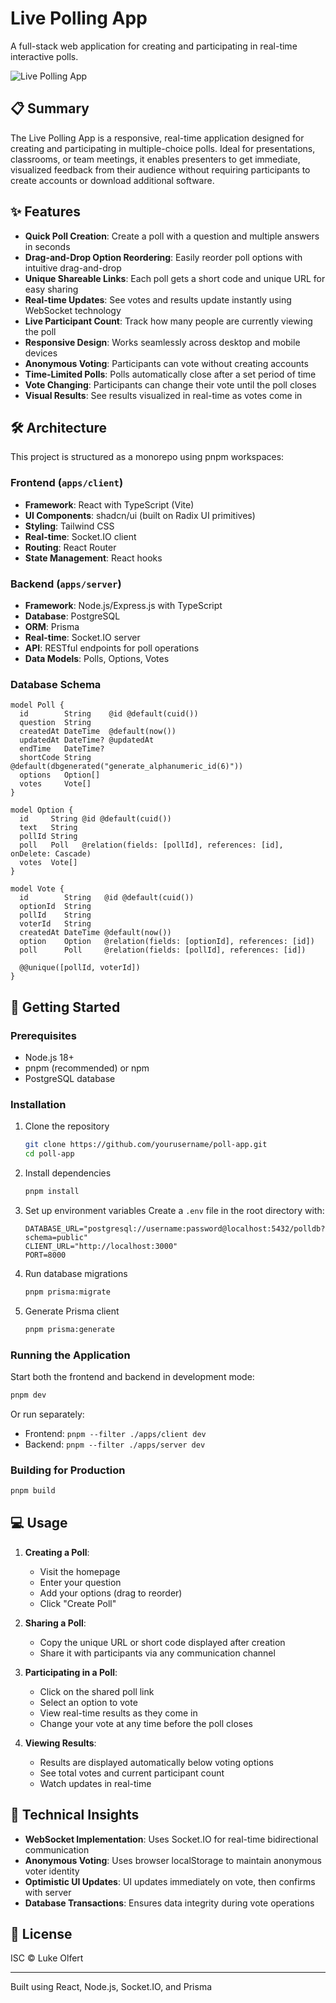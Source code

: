 # Live Polling App

A full-stack web application for creating and participating in real-time interactive polls.

![Live Polling App](https://img.shields.io/badge/status-ready-brightgreen)

## 📋 Summary

The Live Polling App is a responsive, real-time application designed for creating and participating in multiple-choice polls. Ideal for presentations, classrooms, or team meetings, it enables presenters to get immediate, visualized feedback from their audience without requiring participants to create accounts or download additional software.

## ✨ Features

- **Quick Poll Creation**: Create a poll with a question and multiple answers in seconds
- **Drag-and-Drop Option Reordering**: Easily reorder poll options with intuitive drag-and-drop
- **Unique Shareable Links**: Each poll gets a short code and unique URL for easy sharing
- **Real-time Updates**: See votes and results update instantly using WebSocket technology
- **Live Participant Count**: Track how many people are currently viewing the poll
- **Responsive Design**: Works seamlessly across desktop and mobile devices
- **Anonymous Voting**: Participants can vote without creating accounts
- **Time-Limited Polls**: Polls automatically close after a set period of time
- **Vote Changing**: Participants can change their vote until the poll closes
- **Visual Results**: See results visualized in real-time as votes come in

## 🛠️ Architecture

This project is structured as a monorepo using pnpm workspaces:

### Frontend (`apps/client`)

- **Framework**: React with TypeScript (Vite)
- **UI Components**: shadcn/ui (built on Radix UI primitives)
- **Styling**: Tailwind CSS
- **Real-time**: Socket.IO client
- **Routing**: React Router
- **State Management**: React hooks

### Backend (`apps/server`)

- **Framework**: Node.js/Express.js with TypeScript
- **Database**: PostgreSQL
- **ORM**: Prisma
- **Real-time**: Socket.IO server
- **API**: RESTful endpoints for poll operations
- **Data Models**: Polls, Options, Votes

### Database Schema

```prisma
model Poll {
  id        String    @id @default(cuid())
  question  String
  createdAt DateTime  @default(now())
  updatedAt DateTime? @updatedAt
  endTime   DateTime?
  shortCode String    @default(dbgenerated("generate_alphanumeric_id(6)"))
  options   Option[]
  votes     Vote[]
}

model Option {
  id     String @id @default(cuid())
  text   String
  pollId String
  poll   Poll   @relation(fields: [pollId], references: [id], onDelete: Cascade)
  votes  Vote[]
}

model Vote {
  id        String   @id @default(cuid())
  optionId  String
  pollId    String
  voterId   String
  createdAt DateTime @default(now())
  option    Option   @relation(fields: [optionId], references: [id])
  poll      Poll     @relation(fields: [pollId], references: [id])
  
  @@unique([pollId, voterId])
}
```

## 🚀 Getting Started

### Prerequisites

- Node.js 18+
- pnpm (recommended) or npm
- PostgreSQL database

### Installation

1. Clone the repository

   ```bash
   git clone https://github.com/yourusername/poll-app.git
   cd poll-app
   ```

2. Install dependencies

   ```bash
   pnpm install
   ```

3. Set up environment variables
   Create a `.env` file in the root directory with:

   ```
   DATABASE_URL="postgresql://username:password@localhost:5432/polldb?schema=public"
   CLIENT_URL="http://localhost:3000"
   PORT=8000
   ```

4. Run database migrations

   ```bash
   pnpm prisma:migrate
   ```

5. Generate Prisma client

   ```bash
   pnpm prisma:generate
   ```

### Running the Application

Start both the frontend and backend in development mode:

```bash
pnpm dev
```

Or run separately:

- Frontend: `pnpm --filter ./apps/client dev`
- Backend: `pnpm --filter ./apps/server dev`

### Building for Production

```bash
pnpm build
```

## 💻 Usage

1. **Creating a Poll**:
   - Visit the homepage
   - Enter your question
   - Add your options (drag to reorder)
   - Click "Create Poll"

2. **Sharing a Poll**:
   - Copy the unique URL or short code displayed after creation
   - Share it with participants via any communication channel

3. **Participating in a Poll**:
   - Click on the shared poll link
   - Select an option to vote
   - View real-time results as they come in
   - Change your vote at any time before the poll closes

4. **Viewing Results**:
   - Results are displayed automatically below voting options
   - See total votes and current participant count
   - Watch updates in real-time

## 🧠 Technical Insights

- **WebSocket Implementation**: Uses Socket.IO for real-time bidirectional communication
- **Anonymous Voting**: Uses browser localStorage to maintain anonymous voter identity
- **Optimistic UI Updates**: UI updates immediately on vote, then confirms with server
- **Database Transactions**: Ensures data integrity during vote operations

## 📄 License

ISC © Luke Olfert

---

Built using React, Node.js, Socket.IO, and Prisma
